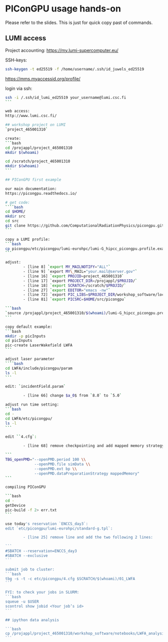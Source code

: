 # PIConGPU usage hands-on

Please refer to the slides. This is just for quick copy past of commands.

## LUMI access

Project accounting:
https://my.lumi-supercomputer.eu/

SSH-keys:
```bash
ssh-keygen -t ed25519 -f /home/username/.ssh/id_juwels_ed25519
```
https://mms.myaccessid.org/profile/

login via ssh:
````bash
ssh -i /.ssh/id_lumi_ed25519 your_username@lumi.csc.fi
```

web access:
http://www.lumi.csc.fi/

## workshop project on LUMI
`project_465001310`

create:
```bash
cd /projappl/project_465001310
mkdir $(whoami)

cd /scratch/project_465001310
mkdir $(whoami)
```

## PIConGPU first example

our main documentation:
https://picongpu.readthedocs.io/

# get code:
````bash
cd $HOME/
mkdir src
cd src
git clone https://github.com/ComputationalRadiationPhysics/picongpu.git
```

copy a LUMI profile:
```bash
cp picongpu/etc/picongpu/lumi-eurohpc/lumi-G_hipcc_picongpu.profile.example /projappl/project_465001310/$(whoami)/lumi-G_hipcc_picongpu.profile
```

adjust:
        - [line 8] `export MY_MAILNOTIFY="ALL"`
        - [line 9] `export MY\_MAIL="your.mail@server.gov"`
        - [line 16] `export PROJID=project_465001310`
        - [line 17] `export PROJECT_DIR=/projappl/$PROJID/`
        - [line 18] `export SCRATCH=/scratch/$PROJID/`
        - [line 27] `export EDITOR="emacs -nw"`
        - [line 72] `export PIC_LIBS=$PROJECT_DIR/workshop_software/local`
        - [line 81] `export PICSRC=$HOME/src/picongpu`

```bash
`source /projappl/project_465001310/$(whoami)/lumi-G_hipcc_picongpu.profile
```

copy default example:
```bash
mkdir -p picInputs
cd picInputs
pic-create LaserWakefield LWFA
```

adjust laser parameter
````bash
cd LWFA/include/picongpu/param
ls -l
```

edit: `incidentField.param`

        - [line 66] change $a_0$ from `8.0` to `5.0`

adjust run time setting:
```bash
cd -
cd LWFA/etc/picongpu/
ls -l
```

edit ``4.cfg`:

        - [line 68] remove checkpointing and add mapped memory strategy

```
TBG_openPMD="--openPMD.period 100 \\
             --openPMD.file simData \\
             --openPMD.ext bp \\
             --openPMD.dataPreparationStrategy mappedMemory"
```

compiling PIConGPU

```bash
cd -
getDevice
pic-build -f 2> err.txt
```

use today's reservation `ENCCS_day3`:
edit `etc/picongpu/lumi-eurohpc/standard-g.tpl`:

        - [line 25] remove line and add the two following 2 lines:

```
#SBATCH --reservation=ENCCS_day3
#SBATCH --exclusive
```

submit job to cluster:
```bash
tbg -s -t -c etc/picongpu/4.cfg $SCRATCH/$(whoami)/01_LWFA
```

FYI: to check your jobs in SLURM:
```bash
squeue -u $USER
scontrol show jobid <Your job’s id>
```

## ipython data analysis

```bash
cp /projappl/project_465001310/workshop_software/notebooks/LWFA_analysis.ipynb $HOME/
```


